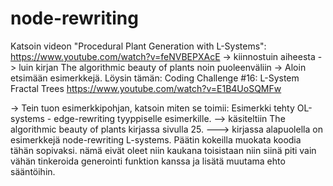 # node-rewriting

Katsoin videon "Procedural Plant Generation with L-Systems":
 https://www.youtube.com/watch?v=feNVBEPXAcE
-> kiinnostuin aiheesta
-> luin kirjan The algorithmic beauty of plants noin puoleenväliin
-> Aloin etsimään esimerkkejä. Löysin tämän: Coding Challenge #16: L-System Fractal Trees
https://www.youtube.com/watch?v=E1B4UoSQMFw

-> Tein tuon esimerkkipohjan, katsoin miten se toimii:
 Esimerkki tehty OL-systems - edge-rewriting tyyppiselle esimerkille. 
--> käsiteltiin The algorithmic beauty of plants kirjassa sivulla 25.
---> kirjassa alapuolella on esimerkkejä node-rewriting L-systems. Päätin kokeilla muokata koodia tähän sopivaksi. 
nämä eivät oleet niin kaukana toisistaan niin siinä piti vain vähän tinkeroida generointi funktion kanssa ja lisätä muutama ehto sääntöihin.
